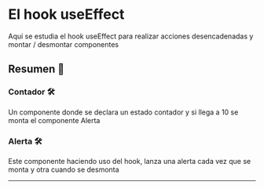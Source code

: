 # El hook useEffect

Aqui se estudia el hook useEffect para realizar acciones desencadenadas y montar / desmontar componentes

## Resumen 🚀

### Contador 🛠️
Un componente donde se declara un estado contador y si llega a 10 se monta el componente Alerta

### Alerta 🛠️
Este componente haciendo uso del hook, lanza una alerta cada vez que se monta y otra cuando se desmonta

---